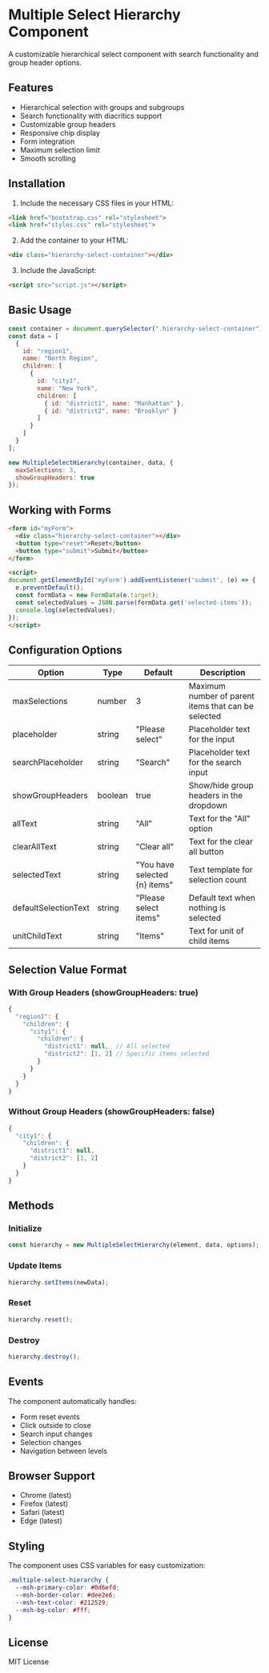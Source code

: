 # Multiple Select Hierarchy Component

A customizable hierarchical select component with search functionality and group header options.

## Features
- Hierarchical selection with groups and subgroups
- Search functionality with diacritics support
- Customizable group headers
- Responsive chip display
- Form integration
- Maximum selection limit
- Smooth scrolling

## Installation

1. Include the necessary CSS files in your HTML:
```html
<link href="bootstrap.css" rel="stylesheet">
<link href="styles.css" rel="stylesheet">
```

2. Add the container to your HTML:
```html
<div class="hierarchy-select-container"></div>
```

3. Include the JavaScript:
```html
<script src="script.js"></script>
```

## Basic Usage

```javascript
const container = document.querySelector(".hierarchy-select-container");
const data = [
  {
    id: "region1",
    name: "North Region",
    children: [
      {
        id: "city1",
        name: "New York",
        children: [
          { id: "district1", name: "Manhattan" },
          { id: "district2", name: "Brooklyn" }
        ]
      }
    ]
  }
];

new MultipleSelectHierarchy(container, data, {
  maxSelections: 3,
  showGroupHeaders: true
});
```

## Working with Forms

```html
<form id="myForm">
  <div class="hierarchy-select-container"></div>
  <button type="reset">Reset</button>
  <button type="submit">Submit</button>
</form>

<script>
document.getElementById('myForm').addEventListener('submit', (e) => {
  e.preventDefault();
  const formData = new FormData(e.target);
  const selectedValues = JSON.parse(formData.get('selected-items'));
  console.log(selectedValues);
});
</script>
```

## Configuration Options

| Option | Type | Default | Description |
|--------|------|---------|-------------|
| maxSelections | number | 3 | Maximum number of parent items that can be selected |
| placeholder | string | "Please select" | Placeholder text for the input |
| searchPlaceholder | string | "Search" | Placeholder text for the search input |
| showGroupHeaders | boolean | true | Show/hide group headers in the dropdown |
| allText | string | "All" | Text for the "All" option |
| clearAllText | string | "Clear all" | Text for the clear all button |
| selectedText | string | "You have selected {n} items" | Text template for selection count |
| defaultSelectionText | string | "Please select items" | Default text when nothing is selected |
| unitChildText | string | "Items" | Text for unit of child items |

## Selection Value Format

### With Group Headers (showGroupHeaders: true)
```javascript
{
  "region1": {
    "children": {
      "city1": {
        "children": {
          "district1": null,  // All selected
          "district2": [1, 2] // Specific items selected
        }
      }
    }
  }
}
```

### Without Group Headers (showGroupHeaders: false)
```javascript
{
  "city1": {
    "children": {
      "district1": null,
      "district2": [1, 2]
    }
  }
}
```

## Methods

### Initialize
```javascript
const hierarchy = new MultipleSelectHierarchy(element, data, options);
```

### Update Items
```javascript
hierarchy.setItems(newData);
```

### Reset
```javascript
hierarchy.reset();
```

### Destroy
```javascript
hierarchy.destroy();
```

## Events

The component automatically handles:
- Form reset events
- Click outside to close
- Search input changes
- Selection changes
- Navigation between levels

## Browser Support
- Chrome (latest)
- Firefox (latest)
- Safari (latest)
- Edge (latest)

## Styling

The component uses CSS variables for easy customization:
```css
.multiple-select-hierarchy {
  --msh-primary-color: #0d6efd;
  --msh-border-color: #dee2e6;
  --msh-text-color: #212529;
  --msh-bg-color: #fff;
}
```

## License

MIT License